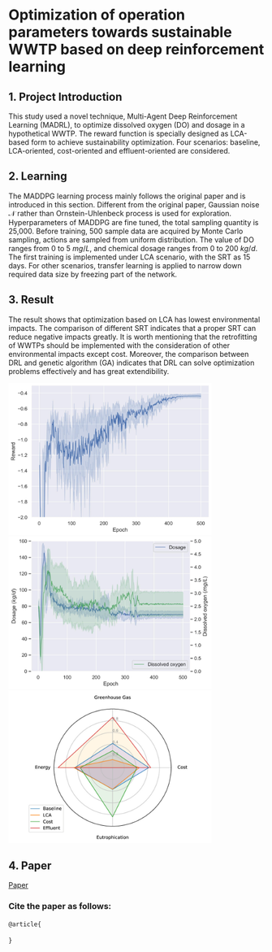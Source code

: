 # Optimization of operation parameters towards sustainable WWTP based on deep reinforcement learning

## 1. Project Introduction
This study used a novel technique, Multi-Agent Deep Reinforcement Learning (MADRL), to optimize dissolved oxygen (DO) and dosage in a hypothetical WWTP. The reward function is specially designed as LCA-based form to achieve sustainability optimization. Four scenarios: baseline, LCA-oriented, cost-oriented and effluent-oriented are considered.

## 2. Learning
The MADDPG learning process mainly follows the original paper and is introduced in this section. 
Different from the original paper, Gaussian noise $\mathcal{N}$ rather than Ornstein-Uhlenbeck process is used for exploration.
Hyperparameters of MADDPG are fine tuned, the total sampling quantity is 25,000. Before training, $500$ sample data are acquired by Monte Carlo sampling, actions are sampled from uniform distribution. 
The value of DO ranges from 0 to 5 $mg/L$, and chemical dosage ranges from 0 to 200 $kg/d$. The first training is implemented under LCA scenario, with the SRT as
15 days. For other scenarios, transfer learning is applied to narrow down required data size by freezing part of the network. 

## 3. Result
The result shows that optimization based on LCA has lowest environmental impacts. The comparison of different SRT indicates that a proper SRT can reduce negative impacts greatly. It is worth mentioning that the retrofitting of WWTPs should be implemented with the consideration of other environmental impacts except cost. Moreover, the comparison between DRL and genetic algorithm (GA) indicates that DRL can solve optimization problems effectively and has great extendibility. 

<img src="./res/pic/reward.jpg" width = "400"/>

<img src="./res/pic/parameter.jpg" width = "400"/>

<img src="./res/pic/spider.jpg" width = "400" alt="spider" align=center/>

## 4. Paper
[Paper](http://www.google.com) 

### Cite the paper as follows:

    @article{
     
    }

